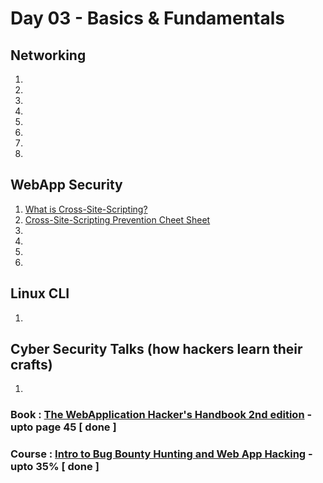 # Day 03 - Basics & Fundamentals

## Networking
  1. 
  2. 
  3. 
  4. 
  5. 
  6. 
  7. 
  8. 

## WebApp Security
  1. [What is Cross-Site-Scripting?](https://owasp.org/www-community/attacks/xss/)
  2. [Cross-Site-Scripting Prevention Cheet Sheet](https://cheatsheetseries.owasp.org/cheatsheets/Cross_Site_Scripting_Prevention_Cheat_Sheet.html)
  3. 
  4. 
  5. 
  6. 

## Linux CLI
  1. 

## Cyber Security Talks (how hackers learn their crafts)
  1. 

### Book : [The WebApplication Hacker's Handbook 2nd edition](https://edu.anarcho-copy.org/Against%20Security%20-%20Self%20Security/Dafydd%20Stuttard,%20Marcus%20Pinto%20-%20The%20web%20application%20hacker's%20handbook_%20finding%20and%20exploiting%20security%20flaws-Wiley%20(2011).pdf) - upto page 45 [ done ]
### Course : [Intro to Bug Bounty Hunting and Web App Hacking](https://www.udemy.com/course/intro-to-bug-bounty-by-nahamsec/) - upto 35% [ done ]
